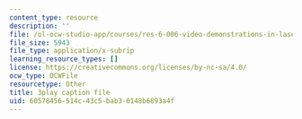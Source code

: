 ```yaml
---
content_type: resource
description: ''
file: /ol-ocw-studio-app/courses/res-6-006-video-demonstrations-in-lasers-and-optics-spring-2008/60578456514c43c5bab30148b6893a4f_PgW7qaOZD0U.srt
file_size: 5943
file_type: application/x-subrip
learning_resource_types: []
license: https://creativecommons.org/licenses/by-nc-sa/4.0/
ocw_type: OCWFile
resourcetype: Other
title: 3play caption file
uid: 60578456-514c-43c5-bab3-0148b6893a4f
---
```


